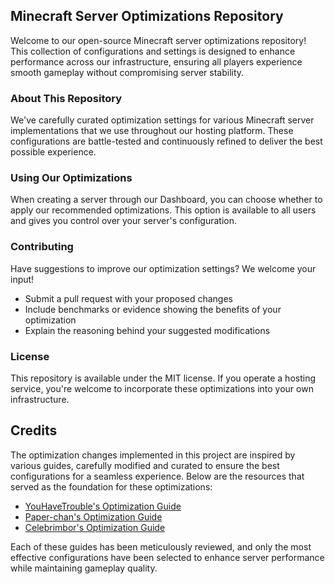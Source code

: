 ## Minecraft Server Optimizations Repository

Welcome to our open-source Minecraft server optimizations repository! This collection of configurations and settings is designed to enhance performance across our infrastructure, ensuring all players experience smooth gameplay without compromising server stability.

### About This Repository

We've carefully curated optimization settings for various Minecraft server implementations that we use throughout our hosting platform. These configurations are battle-tested and continuously refined to deliver the best possible experience.

### Using Our Optimizations

When creating a server through our Dashboard, you can choose whether to apply our recommended optimizations. This option is available to all users and gives you control over your server's configuration.

### Contributing

Have suggestions to improve our optimization settings? We welcome your input!

- Submit a pull request with your proposed changes
- Include benchmarks or evidence showing the benefits of your optimization
- Explain the reasoning behind your suggested modifications

### License

This repository is available under the MIT license. If you operate a hosting service, you're welcome to incorporate these optimizations into your own infrastructure.

## Credits

The optimization changes implemented in this project are inspired by various guides, carefully modified and curated to ensure the best configurations for a seamless experience. Below are the resources that served as the foundation for these optimizations:

- [YouHaveTrouble's Optimization Guide](https://github.com/YouHaveTrouble/minecraft-optimization)
- [Paper-chan's Optimization Guide](https://paper-chan.moe/paper-optimization/)
- [Celebrimbor's Optimization Guide](https://www.spigotmc.org/threads/guide-server-optimization%E2%9A%A1.283181/)

Each of these guides has been meticulously reviewed, and only the most effective configurations have been selected to enhance server performance while maintaining gameplay quality.
